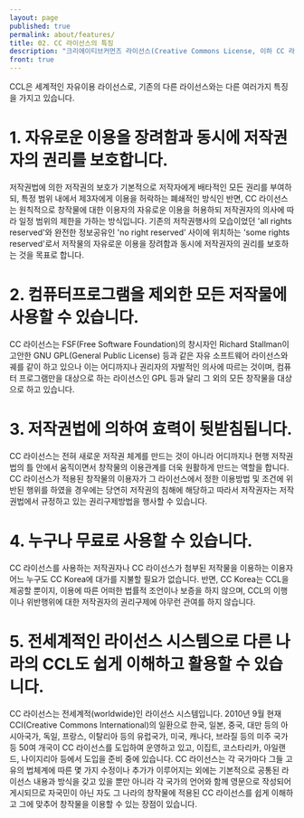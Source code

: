 ```yaml
---
layout: page
published: true
permalink: about/features/
title: 02. CC 라이선스의 특징
description: "크리에이티브커먼즈 라이선스(Creative Commons License, 이하 CC 라이선스)는 창작자가 자신의 창작물에 대하여 일정한 조건하에 모든 이의 자유이용을 허락하는 라이선스 입니다."
front: true
---
```



CCL은 세계적인 자유이용 라이선스로, 기존의 다른 라이선스와는 다른 여러가지 특징을 가지고 있습니다.

# 1. 자유로운 이용을 장려함과 동시에 저작권자의 권리를 보호합니다.

저작권법에 의한 저작권의 보호가 기본적으로 저작자에게 배타적인 모든 권리를 부여하되, 특정 범위 내에서 제3자에게 이용을 허락하는 폐쇄적인 방식인 반면, CC 라이선스는 원칙적으로 창작물에 대한 이용자의 자유로운 이용을 허용하되 저작권자의 의사에 따라 일정 범위의 제한을 가하는 방식입니다. 기존의 저작권행사의 모습이었던 'all rights reserved'와 완전한 정보공유인 'no right reserved’ 사이에 위치하는 'some rights reserved'로서 저작물의 자유로운 이용을 장려함과 동시에 저작권자의 권리를 보호하는 것을 목표로 합니다.


# 2. 컴퓨터프로그램을 제외한 모든 저작물에 사용할 수 있습니다.

CC 라이선스는 FSF(Free Software Foundation)의 창시자인 Richard Stallman이 고안한 GNU GPL(General Public License) 등과 같은 자유 소프트웨어 라이선스와 궤를 같이 하고 있으나 이는 어디까지나 권리자의 자발적인 의사에 따르는 것이며, 컴퓨터 프로그램만을 대상으로 하는 라이선스인 GPL 등과 달리 그 외의 모든 창작물을 대상으로 하고 있습니다. 


# 3. 저작권법에 의하여 효력이 뒷받침됩니다.

CC 라이선스는 전혀 새로운 저작권 체계를 만드는 것이 아니라 어디까지나 현행 저작권법의 틀 안에서 움직이면서 창작물의 이용관계를 더욱 원활하게 만드는 역할을 합니다. CC 라이선스가 적용된 창작물의 이용자가 그 라이선스에서 정한 이용방법 및 조건에 위반된 행위를 하였을 경우에는 당연히 저작권의 침해에 해당하고 따라서 저작권자는 저작권법에서 규정하고 있는 권리구제방법을 행사할 수 있습니다. 


# 4. 누구나 무료로 사용할 수 있습니다.

CC 라이선스를 사용하는 저작권자나 CC 라이선스가 첨부된 저작물을 이용하는 이용자 어느 누구도 CC Korea에 대가를 지불할 필요가 없습니다. 반면, CC Korea는 CCL을 제공할 뿐이지, 이용에 따른 어떠한 법률적 조언이나 보증을 하지 않으며, CCL의 이행이나 위반행위에 대한 저작권자의 권리구제에 아무런 관여를 하지 않습니다. 


# 5. 전세계적인 라이선스 시스템으로 다른 나라의 CCL도 쉽게 이해하고 활용할 수 있습니다.

CC 라이선스는 전세계적(worldwide)인 라이선스 시스템입니다. 2010년 9월 현재 CCI(Creative Commons International)의 일환으로 한국, 일본, 중국, 대만 등의 아시아국가, 독일, 프랑스, 이탈리아 등의 유럽국가, 미국, 캐나다, 브라질 등의 미주 국가 등 50여 개국이 CC 라이선스를 도입하여 운영하고 있고, 이집트, 코스타리카, 아일랜드, 나이지리아 등에서 도입을 준비 중에 있습니다. CC 라이선스는 각 국가마다 그들 고유의 법체계에 따른 몇 가지 수정이나 추가가 이루어지는 외에는 기본적으로 공통된 라이선스 내용과 방식을 갖고 있을 뿐만 아니라 각 국가의 언어와 함께 영문으로 작성되어 게시되므로 자국민이 아닌 자도 그 나라의 창작물에 적용된 CC 라이선스를 쉽게 이해하고 그에 맞추어 창작물을 이용할 수 있는 장점이 있습니다.
